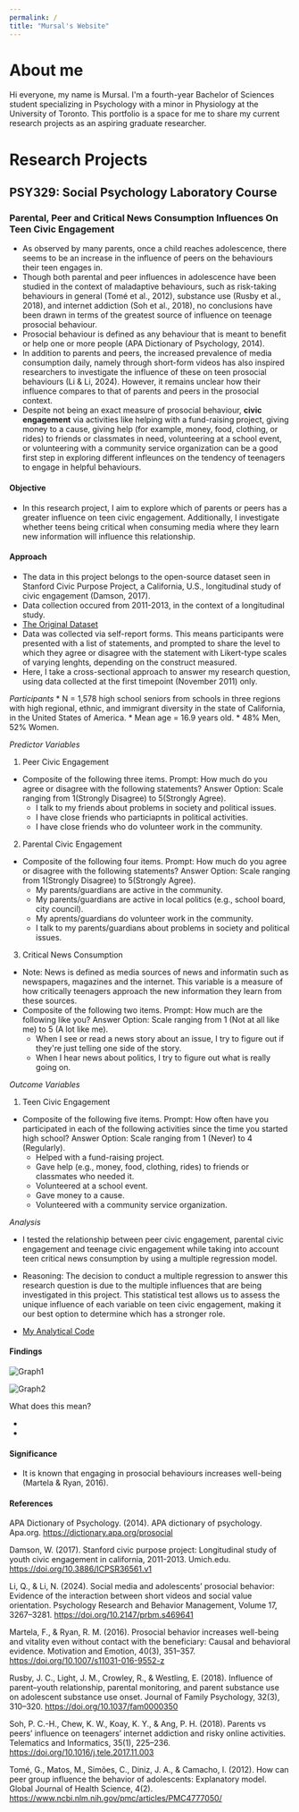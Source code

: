 ```yaml
---
permalink: /
title: "Mursal's Website"
---
```


# About me

Hi everyone, my name is Mursal. I'm a fourth-year Bachelor of Sciences student specializing in Psychology with a minor in Physiology at the University of Toronto. This portfolio is a space for me to share my current research projects as an aspiring graduate researcher.

# Research Projects

## PSY329: Social Psychology Laboratory Course

### Parental, Peer and Critical News Consumption Influences On Teen Civic Engagement

-   As observed by many parents, once a child reaches adolescence, there seems to be an increase in the influence of peers on the behaviours their teen engages in.
-   Though both parental and peer influences in adolescence have been studied in the context of maladaptive behaviours, such as risk-taking behaviours in general (Tomé et al., 2012), substance use (Rusby et al., 2018), and internet addiction (Soh et al., 2018), no conclusions have been drawn in terms of the greatest source of influence on teenage prosocial behaviour.
-   Prosocial behaviour is defined as any behaviour that is meant to benefit or help one or more people (APA Dictionary of Psychology, 2014).
-   In addition to parents and peers, the increased prevalence of media consumption daily, namely through short-form videos has also inspired researchers to investigate the influence of these on teen prosocial behaviours (Li & Li, 2024). However, it remains unclear how their influence compares to that of parents and peers in the prosocial context.
-   Despite not being an exact measure of prosocial behaviour, **civic engagement** via activities like helping with a fund-raising project, giving money to a cause, giving help (for example, money, food, clothing, or rides) to friends or classmates in need, volunteering at a school event, or volunteering with a community service organization can be a good first step in exploring different infleunces on the tendency of teenagers to engage in helpful behaviours.

#### Objective

-   In this research project, I aim to explore which of parents or peers has a greater influence on teen civic engagement. Additionally, I investigate whether teens being critical when consuming media where they learn new information will influence this relationship.

#### Approach

-   The data in this project belongs to the open-source dataset seen in Stanford Civic Purpose Project, a California, U.S., longitudinal study of civic engagement (Damson, 2017).
-   Data collection occured from 2011-2013, in the context of a longitudinal study.
-   [The Original Dataset](https://www.icpsr.umich.edu/web/ICPSR/studies/36561)
-   Data was collected via self-report forms. This means participants were presented with a list of statements, and prompted to share the level to which they agree or disagree with the statement with Likert-type scales of varying lenghts, depending on the construct measured.
-   Here, I take a cross-sectional approach to answer my research question, using data collected at the first timepoint (November
    2011) only.

*Participants* \* N = 1,578 high school seniors from schools in three regions with high regional, ethnic, and immigrant diversity in the state of California, in the United States of America. \* Mean age = 16.9 years old. \* 48% Men, 52% Women.

*Predictor Variables*

1.  Peer Civic Engagement

-   Composite of the following three items. Prompt: How much do you agree or disagree with the following statements? Answer Option: Scale ranging from 1(Strongly Disagree) to 5(Strongly Agree).
    -   I talk to my friends about problems in society and political issues.
    -   I have close friends who particiapnts in political activities.
    -   I have close friends who do volunteer work in the community.

2.  Parental Civic Engagement

-   Composite of the following four items. Prompt: How much do you agree or disagree with the following statements? Answer Option: Scale ranging from 1(Strongly Disagree) to 5(Strongly Agree).
    -   My parents/guardians are active in the community.
    -   My parents/guardians are active in local politics (e.g., school board, city council).
    -   My aprents/guardians do volunteer work in the community.
    -   I talk to my parents/guardians about problems in society and political issues.

3.  Critical News Consumption

-   Note: News is defined as media sources of news and informatin such as newspapers, magazines and the internet. This variable is a measure of how critically teenagers approach the new information they learn from these sources.
-   Composite of the following two items. Prompt: How much are the following like you? Answer Option: Scale ranging from 1 (Not at all like me) to 5 (A lot like me).
    -   When I see or read a news story about an issue, I try to figure out if they're just telling one side of the story.
    -   When I hear news about politics, I try to figure out what is really going on.

*Outcome Variables*

1.  Teen Civic Engagement

-   Composite of the following five items. Prompt: How often have you participated in each of the following activities since the time you started high school? Answer Option: Scale ranging from 1 (Never) to 4 (Regularly).
    -   Helped with a fund-raising project.
    -   Gave help (e.g., money, food, clothing, rides) to friends or classmates who needed it.
    -   Volunteered at a school event.
    -   Gave money to a cause.
    -   Volunteered with a community service organization.

*Analysis*

-   I tested the relationship between peer civic engagement, parental civic engagement and teenage civic engagement while taking into account teen critical news consumption by using a multiple regression model.

-   Reasoning: The decision to conduct a multiple regression to answer this research question is due to the multiple influences that are being investigated in this project. This statistical test allows us to assess the unique influence of each variable on teen civic engagement, making it our best option to determine which has a stronger role.

-   [My Analytical Code](https://github.com/jahedMs/MyProject_PSY329_FINAL/blob/main/Final_MyProject_PSY329.md)

#### Findings

 ![Graph1](/assets/img/Graph1.png)

 ![Graph2](/assets/img/Graph2.png)

 
What does this mean?


*
*


#### Significance
* It is known that engaging in prosocial behaviours increases well-being (Martela & Ryan, 2016).

#### References

APA Dictionary of Psychology. (2014). APA dictionary of psychology. Apa.org. <https://dictionary.apa.org/prosocial>

Damson, W. (2017). Stanford civic purpose project: Longitudinal study of youth civic engagement in california, 2011-2013. Umich.edu. <https://doi.org/10.3886/ICPSR36561.v1>

Li, Q., & Li, N. (2024). Social media and adolescents’ prosocial behavior: Evidence of the interaction between short videos and social value orientation. Psychology Research and Behavior Management, Volume 17, 3267–3281. <https://doi.org/10.2147/prbm.s469641>

Martela, F., & Ryan, R. M. (2016). Prosocial behavior increases well-being and vitality even without contact with the beneficiary: Causal and behavioral evidence. Motivation and Emotion, 40(3), 351–357. <https://doi.org/10.1007/s11031-016-9552-z>

Rusby, J. C., Light, J. M., Crowley, R., & Westling, E. (2018). Influence of parent–youth relationship, parental monitoring, and parent substance use on adolescent substance use onset. Journal of Family Psychology, 32(3), 310–320. <https://doi.org/10.1037/fam0000350>

Soh, P. C.-H., Chew, K. W., Koay, K. Y., & Ang, P. H. (2018). Parents vs peers’ influence on teenagers’ internet addiction and risky online activities. Telematics and Informatics, 35(1), 225–236. <https://doi.org/10.1016/j.tele.2017.11.003>

Tomé, G., Matos, M., Simões, C., Diniz, J. A., & Camacho, I. (2012). How can peer group influence the behavior of adolescents: Explanatory model. Global Journal of Health Science, 4(2). <https://www.ncbi.nlm.nih.gov/pmc/articles/PMC4777050/>
